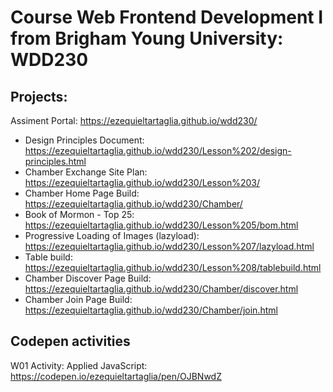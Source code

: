 # Course Web Frontend Development I from Brigham Young University: WDD230

## Projects:

Assiment Portal: https://ezequieltartaglia.github.io/wdd230/

- Design Principles Document:  https://ezequieltartaglia.github.io/wdd230/Lesson%202/design-principles.html
- Chamber Exchange Site Plan: https://ezequieltartaglia.github.io/wdd230/Lesson%203/
- Chamber Home Page Build: https://ezequieltartaglia.github.io/wdd230/Chamber/
- Book of Mormon - Top 25: https://ezequieltartaglia.github.io/wdd230/Lesson%205/bom.html
- Progressive Loading of Images (lazyload): https://ezequieltartaglia.github.io/wdd230/Lesson%207/lazyload.html
- Table build: https://ezequieltartaglia.github.io/wdd230/Lesson%208/tablebuild.html
- Chamber Discover Page Build: https://ezequieltartaglia.github.io/wdd230/Chamber/discover.html
- Chamber Join Page Build: https://ezequieltartaglia.github.io/wdd230/Chamber/join.html

## Codepen activities

W01 Activity: Applied JavaScript: https://codepen.io/ezequieltartaglia/pen/OJBNwdZ

